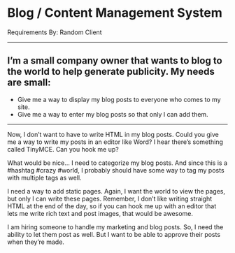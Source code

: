 # Blog / Content Management System
Requirements By: Random Client

----
I’m a small company owner that wants to blog to the world to help generate publicity. My needs are small:
----
- Give me a way to display my blog posts to everyone who comes to my site. 
- Give me a way to enter my blog posts so that only I can add them.
----
Now, I don’t want to have to write HTML in my blog posts. Could you give me a way to write my posts in an editor like Word? I hear there’s something called TinyMCE. Can you hook me up? 

What would be nice… I need to categorize my blog posts. And since this is a #hashtag #crazy #world, I probably should have some way to tag my posts with multiple tags as well. 

I need a way to add static pages. Again, I want the world to view the pages, but only I can write these pages. Remember, I don’t like writing straight HTML at the end of the day, so if you can hook me up with an editor that lets me write rich text and post images, that would be awesome.

I am hiring someone to handle my marketing and blog posts. So, I need the ability to let them post as well. But I want to be able to approve their posts when they’re made.





